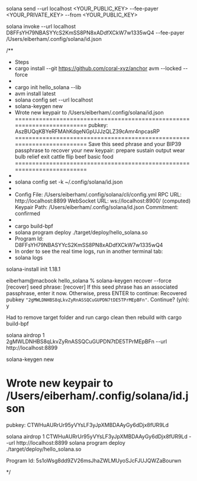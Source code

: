 solana send --url localhost <YOUR_PUBLIC_KEY> <AMOUNT> --fee-payer <YOUR_PRIVATE_KEY> --from <YOUR_PUBLIC_KEY>

solana invoke --url localhost D8FFsYH79NBASYYcS2KmSS8PN8xADdfXCkW7w1335wQ4 --fee-payer /Users/eiberham/.config/solana/id.json

/**
 * Steps
 * cargo install --git https://github.com/coral-xyz/anchor avm --locked --force
 * 
 * cargo init hello_solana --lib
 * avm install latest
 * solana config set --url localhost
 * solana-keygen new
 * Wrote new keypair to /Users/eiberham/.config/solana/id.json
========================================================================
pubkey: AszBUQqKBYeRFMAhKdqeNGpUJJzQLZ39cAmr4npcasRP
========================================================================
Save this seed phrase and your BIP39 passphrase to recover your new keypair:
prepare sustain output wear bulb relief exit cattle flip beef basic food
========================================================================
 *
 * solana config set -k ~/.config/solana/id.json
 * 
 * Config File: /Users/eiberham/.config/solana/cli/config.yml
    RPC URL: http://localhost:8899 
    WebSocket URL: ws://localhost:8900/ (computed)
    Keypair Path: /Users/eiberham/.config/solana/id.json 
    Commitment: confirmed 
 *
 * cargo build-bpf
 * solana program deploy ./target/deploy/hello_solana.so
 * Program Id: D8FFsYH79NBASYYcS2KmSS8PN8xADdfXCkW7w1335wQ4
 * In order to see the real time logs, run in another terminal tab:
 * solana logs


 solana-install init 1.18.1 

 eiberham@macbook hello_solana % solana-keygen recover --force
[recover] seed phrase: 
[recover] If this seed phrase has an associated passphrase, enter it now. Otherwise, press ENTER to continue: 
Recovered pubkey `"2gMWLDNHBS8qLkvZyRnASSQCuGUPDN7tDE5TPrMEpBFn"`. Continue? (y/n): 
y

Had to remove target folder and run cargo clean
then rebuild with cargo build-bpf

solana airdrop 1 2gMWLDNHBS8qLkvZyRnASSQCuGUPDN7tDE5TPrMEpBFn --url http://localhost:8899

solana-keygen new

Wrote new keypair to /Users/eiberham/.config/solana/id.json
==================================================================================
pubkey: CTWHuAURrUr95yVYsLF3yJpXMBDAAyGy6dDjx8fUR9Ld

solana airdrop 1 CTWHuAURrUr95yVYsLF3yJpXMBDAAyGy6dDjx8fUR9Ld --url http://localhost:8899
solana program deploy ./target/deploy/hello_solana.so

Program Id: 5s1oWsg8dd9ZV26msJhaZWLMUyoSJcFJUJQWZaBourwn

 */